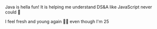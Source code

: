 Java is hella fun! It is helping me understand DS&A like JavaScript never could 🌟

I feel fresh and young again 👶🏻 even though I'm 25

